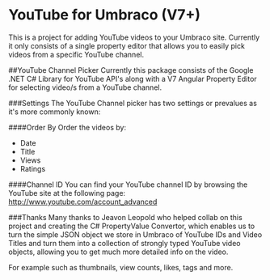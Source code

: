 YouTube for Umbraco (V7+)
=====
This is a project for adding YouTube videos to your Umbraco site.
Currently it only consists of a single property editor that allows you to easily pick videos from a specific YouTube channel.

##YouTube Channel Picker
Currently this package consists of the Google .NET C# Library for YouTube API's along with a V7 Angular Property Editor for selecting video/s from a YouTube channel.

###Settings
The YouTube Channel picker has two settings or prevalues as it's more commonly known:

####Order By
Order the videos by:
* Date
* Title
* Views
* Ratings

####Channel ID
You can find your YouTube channel ID by browsing the YouTube site at the following page:
http://www.youtube.com/account_advanced

###Thanks
Many thanks to Jeavon Leopold who helped collab on this project and creating the C# PropertyValue Convertor, which enables us to turn the simple JSON object we store in Umbraco of YouTube IDs and Video Titles and turn them into a collection of strongly typed YouTube video objects, allowing you to get much more detailed info on the video.

For example such as thumbnails, view counts, likes, tags and more.

